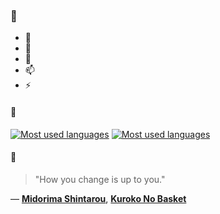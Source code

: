 ### 👋

- 🔭
- 🌱
- 💬
- 📫
- ⚡

#### 🧏

[![Most used languages](https://github-readme-stats-aynah.vercel.app/api/top-langs/?username=aynh&theme=solarized-dark&langs_count=6&layout=compact&hide_title=true)](https://github.com/anuraghazra/github-readme-stats#gh-dark-mode-only)
[![Most used languages](https://github-readme-stats-aynah.vercel.app/api/top-langs/?username=aynh&theme=solarized-light&langs_count=6&layout=compact&hide_title=true)](https://github.com/anuraghazra/github-readme-stats#gh-light-mode-only)

#### 💬

> "How you change is up to you."

&mdash; [**Midorima Shintarou**](https://myanimelist.net/character.php?q=Midorima%20Shintarou&cat=character), [**Kuroko No Basket**](https://myanimelist.net/search/all?q=Kuroko%20No%20Basket&cat=all)
